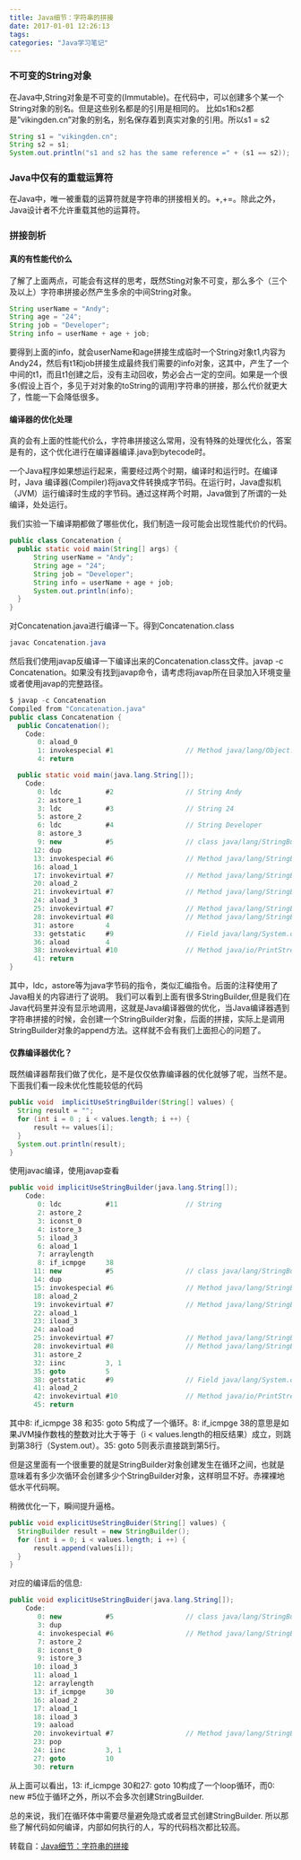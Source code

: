 ```yaml
---
title: Java细节：字符串的拼接
date: 2017-01-01 12:26:13
tags:
categories: "Java学习笔记"
---
```


### 不可变的String对象

在Java中,String对象是不可变的(Immutable)。在代码中，可以创建多个某一个String对象的别名。但是这些别名都是的引用是相同的。
比如s1和s2都是”vikingden.cn”对象的别名，别名保存着到真实对象的引用。所以s1 = s2

```java
String s1 = "vikingden.cn";
String s2 = s1;
System.out.println("s1 and s2 has the same reference =" + (s1 == s2));
```

### Java中仅有的重载运算符

在Java中，唯一被重载的运算符就是字符串的拼接相关的。+,+=。除此之外，Java设计者不允许重载其他的运算符。

<!--more-->


### 拼接剖析

#### 真的有性能代价么

了解了上面两点，可能会有这样的思考，既然Sting对象不可变，那么多个（三个及以上）字符串拼接必然产生多余的中间String对象。

```java
String userName = "Andy";
String age = "24";
String job = "Developer";
String info = userName + age + job;
```

要得到上面的info，就会userName和age拼接生成临时一个String对象t1,内容为Andy24，然后有t1和job拼接生成最终我们需要的info对象，这其中，产生了一个中间的t1，而且t1创建之后，没有主动回收，势必会占一定的空间。如果是一个很多(假设上百个，多见于对对象的toString的调用)字符串的拼接，那么代价就更大了，性能一下会降低很多。

#### 编译器的优化处理

真的会有上面的性能代价么，字符串拼接这么常用，没有特殊的处理优化么，答案是有的，这个优化进行在编译器编译.java到bytecode时。

一个Java程序如果想运行起来，需要经过两个时期，编译时和运行时。在编译时，Java 编译器(Compiler)将java文件转换成字节码。在运行时，Java虚拟机（JVM）运行编译时生成的字节码。通过这样两个时期，Java做到了所谓的一处编译，处处运行。

我们实验一下编译期都做了哪些优化，我们制造一段可能会出现性能代价的代码。

```java
public class Concatenation {
  public static void main(String[] args) {
      String userName = "Andy";
      String age = "24";
      String job = "Developer";
      String info = userName + age + job;
      System.out.println(info);
  }
}
```

对Concatenation.java进行编译一下。得到Concatenation.class

```java
javac Concatenation.java
```

然后我们使用javap反编译一下编译出来的Concatenation.class文件。javap -c Concatenation。如果没有找到javap命令，请考虑将javap所在目录加入环境变量或者使用javap的完整路径。

```java
$ javap -c Concatenation
Compiled from "Concatenation.java"
public class Concatenation {
  public Concatenation();
    Code:
       0: aload_0
       1: invokespecial #1                  // Method java/lang/Object."<init>":()V
       4: return        

  public static void main(java.lang.String[]);
    Code:
       0: ldc           #2                  // String Andy
       2: astore_1
       3: ldc           #3                  // String 24
       5: astore_2
       6: ldc           #4                  // String Developer
       8: astore_3
       9: new           #5                  // class java/lang/StringBuilder
      12: dup
      13: invokespecial #6                  // Method java/lang/StringBuilder."<init>":()V
      16: aload_1
      17: invokevirtual #7                  // Method java/lang/StringBuilder.append:(Ljava/lang/String;)Ljava/lang/StringBuilder;
      20: aload_2
      21: invokevirtual #7                  // Method java/lang/StringBuilder.append:(Ljava/lang/String;)Ljava/lang/StringBuilder;
      24: aload_3
      25: invokevirtual #7                  // Method java/lang/StringBuilder.append:(Ljava/lang/String;)Ljava/lang/StringBuilder;
      28: invokevirtual #8                  // Method java/lang/StringBuilder.toString:()Ljava/lang/String;
      31: astore        4
      33: getstatic     #9                  // Field java/lang/System.out:Ljava/io/PrintStream;
      36: aload         4
      38: invokevirtual #10                 // Method java/io/PrintStream.println:(Ljava/lang/String;)V
      41: return
}
```

其中，ldc，astore等为java字节码的指令，类似汇编指令。后面的注释使用了Java相关的内容进行了说明。 我们可以看到上面有很多StringBuilder,但是我们在Java代码里并没有显示地调用，这就是Java编译器做的优化，当Java编译器遇到字符串拼接的时候，会创建一个StringBuilder对象，后面的拼接，实际上是调用StringBuilder对象的append方法。这样就不会有我们上面担心的问题了。

#### 仅靠编译器优化？

既然编译器帮我们做了优化，是不是仅仅依靠编译器的优化就够了呢，当然不是。
下面我们看一段未优化性能较低的代码

```java
public void  implicitUseStringBuilder(String[] values) {
  String result = "";
  for (int i = 0 ; i < values.length; i ++) {
      result += values[i];
  }
  System.out.println(result);
}
```

使用javac编译，使用javap查看

```java
public void implicitUseStringBuilder(java.lang.String[]);
    Code:
       0: ldc           #11                 // String
       2: astore_2
       3: iconst_0
       4: istore_3
       5: iload_3
       6: aload_1
       7: arraylength
       8: if_icmpge     38
      11: new           #5                  // class java/lang/StringBuilder
      14: dup
      15: invokespecial #6                  // Method java/lang/StringBuilder."<init>":()V
      18: aload_2
      19: invokevirtual #7                  // Method java/lang/StringBuilder.append:(Ljava/lang/String;)Ljava/lang/StringBuilder;
      22: aload_1
      23: iload_3
      24: aaload
      25: invokevirtual #7                  // Method java/lang/StringBuilder.append:(Ljava/lang/String;)Ljava/lang/StringBuilder;
      28: invokevirtual #8                  // Method java/lang/StringBuilder.toString:()Ljava/lang/String;
      31: astore_2
      32: iinc          3, 1
      35: goto          5
      38: getstatic     #9                  // Field java/lang/System.out:Ljava/io/PrintStream;
      41: aload_2
      42: invokevirtual #10                 // Method java/io/PrintStream.println:(Ljava/lang/String;)V
      45: return
```

其中8: if_icmpge 38 和35: goto 5构成了一个循环。8: if_icmpge 38的意思是如果JVM操作数栈的整数对比大于等于（i < values.length的相反结果）成立，则跳到第38行（System.out）。35: goto 5则表示直接跳到第5行。

但是这里面有一个很重要的就是StringBuilder对象创建发生在循环之间，也就是意味着有多少次循环会创建多少个StringBuilder对象，这样明显不好。赤裸裸地低水平代码啊。

稍微优化一下，瞬间提升逼格。

```java
public void explicitUseStringBuider(String[] values) {
  StringBuilder result = new StringBuilder();
  for (int i = 0; i < values.length; i ++) {
      result.append(values[i]);
  }
}
```

对应的编译后的信息:

```java
public void explicitUseStringBuider(java.lang.String[]);
    Code:
       0: new           #5                  // class java/lang/StringBuilder
       3: dup
       4: invokespecial #6                  // Method java/lang/StringBuilder."<init>":()V
       7: astore_2
       8: iconst_0
       9: istore_3
      10: iload_3
      11: aload_1
      12: arraylength
      13: if_icmpge     30
      16: aload_2
      17: aload_1
      18: iload_3
      19: aaload
      20: invokevirtual #7                  // Method java/lang/StringBuilder.append:(Ljava/lang/String;)Ljava/lang/StringBuilder;
      23: pop
      24: iinc          3, 1
      27: goto          10
      30: return
```

从上面可以看出，13: if_icmpge 30和27: goto 10构成了一个loop循环，而0: new #5位于循环之外，所以不会多次创建StringBuilder.

总的来说，我们在循环体中需要尽量避免隐式或者显式创建StringBuilder. 所以那些了解代码如何编译，内部如何执行的人，写的代码档次都比较高。

转载自：[Java细节：字符串的拼接](http://droidyue.com/blog/2014/08/30/java-details-string-concatenation/)
